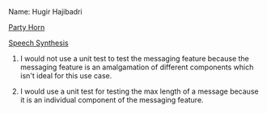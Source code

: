 Name: Hugir Hajibadri

[Party Horn](expose.html)

[Speech Synthesis](explore.html)

1) I would not use a unit test to test the messaging feature because the messaging feature is an amalgamation of different components which isn't ideal for this use case.

2) I would use a unit test for testing the max length of a message because it is an individual component of the messaging feature.
